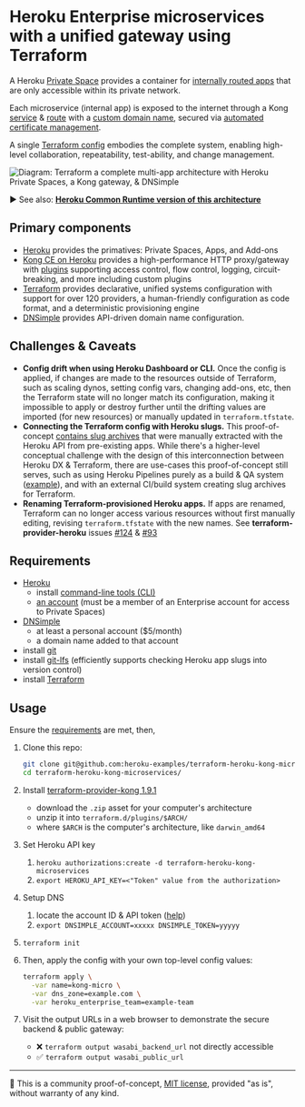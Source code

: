 # Heroku Enterprise microservices with a unified gateway using Terraform

A Heroku [Private Space](https://devcenter.heroku.com/articles/private-spaces) provides a container for [internally routed apps](https://devcenter.heroku.com/articles/internal-routing) that are only accessible within its private network.

Each microservice (internal app) is exposed to the internet through a Kong [service](https://docs.konghq.com/0.14.x/admin-api/#service-object) & [route](https://docs.konghq.com/0.14.x/admin-api/#route-object) with a [custom domain name](https://devcenter.heroku.com/articles/custom-domains), secured via [automated certificate management](https://devcenter.heroku.com/articles/automated-certificate-management).

A single [Terraform config](https://www.terraform.io/docs/configuration/index.html) embodies the complete system, enabling high-level collaboration, repeatability, test-ability, and change management.

![Diagram: Terraform a complete multi-app
architecture with Heroku Private Spaces,
a Kong gateway, & DNSimple](doc/terraform-heroku-kong-microservices-v03.png)

▶ See also: **[Heroku Common Runtime version of this architecture](https://github.com/heroku-examples/terraform-heroku-common-kong-microservices)**

## Primary components

* [Heroku](https://www.heroku.com/home) provides the primatives: Private Spaces, Apps, and Add-ons
* [Kong CE on Heroku](https://github.com/heroku/heroku-kong) provides a high-performance HTTP proxy/gateway with [plugins](https://konghq.com/plugins/) supporting access control, flow control, logging, circuit-breaking, and more including custom plugins
* [Terraform](https://terraform.io) provides declarative, unified systems configuration with support for over 120 providers, a human-friendly configuration as code format, and a deterministic provisioning engine
* [DNSimple](https://dnsimple.com) provides API-driven domain name configuration.

## Challenges & Caveats

* **Config drift when using Heroku Dashboard or CLI.** Once the config is applied, if changes are made to the resources outside of Terraform, such as scaling dynos, setting config vars, changing add-ons, etc, then the Terraform state will no longer match its configuration, making it impossible to apply or destroy further until the drifting values are imported (for new resources) or manually updated in `terraform.tfstate`.
* **Connecting the Terraform config with Heroku slugs.** This proof-of-concept [contains slug archives](slugs/) that were manually extracted with the Heroku API from pre-existing apps. While there's a higher-level conceptual challenge with the design of this interconnection between Heroku DX & Terraform, there are use-cases this proof-of-concept still serves, such as  using Heroku Pipelines purely as a build & QA system ([example](https://github.com/heroku-examples/terraform-heroku-pipeline-slugs)), and with an external CI/build system creating slug archives for Terraform.
* **Renaming Terraform-provisioned Heroku apps.** If apps are renamed, Terraform can no longer access various resources without first manually editing, revising `terraform.tfstate` with the new names. See **terraform-provider-heroku** issues [#124](https://github.com/terraform-providers/terraform-provider-heroku/issues/124) & [#93](https://github.com/terraform-providers/terraform-provider-heroku/issues/93)

## Requirements

* [Heroku](https://www.heroku.com/home)
  * install [command-line tools (CLI)](https://toolbelt.heroku.com)
  * [an account](https://signup.heroku.com) (must be a member of an Enterprise account for access to Private Spaces)
* [DNSimple](https://dnsimple.com)
  * at least a personal account ($5/month)
  * a domain name added to that account
* install [git](https://git-scm.com/book/en/v2/Getting-Started-Installing-Git)
* install [git-lfs](https://git-lfs.github.com) (efficiently supports checking Heroku app slugs into version control)
* install [Terraform](https://terraform.io)

## Usage

Ensure the [requirements](#user-content-requirements) are met, then,

1. Clone this repo:

    ```bash
    git clone git@github.com:heroku-examples/terraform-heroku-kong-microservices.git
    cd terraform-heroku-kong-microservices/
    ```
2. Install [terraform-provider-kong 1.9.1](https://github.com/kevholditch/terraform-provider-kong/releases/tag/v1.9.1)
    * download the `.zip` asset for your computer's architecture
    * unzip it into `terraform.d/plugins/$ARCH/`
    * where `$ARCH` is the computer's architecture, like `darwin_amd64`
3. Set Heroku API key
    1. `heroku authorizations:create -d terraform-heroku-kong-microservices`
    2. `export HEROKU_API_KEY=<"Token" value from the authorization>`
4. Setup DNS
    1. locate the account ID & API token ([help](https://support.dnsimple.com/articles/api-access-token/))
    2. `export DNSIMPLE_ACCOUNT=xxxxx DNSIMPLE_TOKEN=yyyyy`
5. `terraform init`
6. Then, apply the config with your own top-level config values:

    ```bash
    terraform apply \
      -var name=kong-micro \
      -var dns_zone=example.com \
      -var heroku_enterprise_team=example-team
    ```
7. Visit the output URLs in a web browser to demonstrate the secure backend & public gateway:
    - ❌ `terraform output wasabi_backend_url` not directly accessible
    - ✅ `terraform output wasabi_public_url`

-----

🔬 This is a community proof-of-concept, [MIT license](LICENSE), provided "as is", without warranty of any kind.
